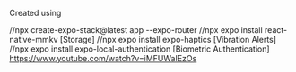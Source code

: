Created using 

 //npx create-expo-stack@latest app --expo-router
 //npx expo install react-native-mmkv     [Storage]
 //npx expo install expo-haptics          [Vibration Alerts]
 //npx expo install expo-local-authentication   [Biometric Authentication]
 https://www.youtube.com/watch?v=iMFUWaIEzOs
